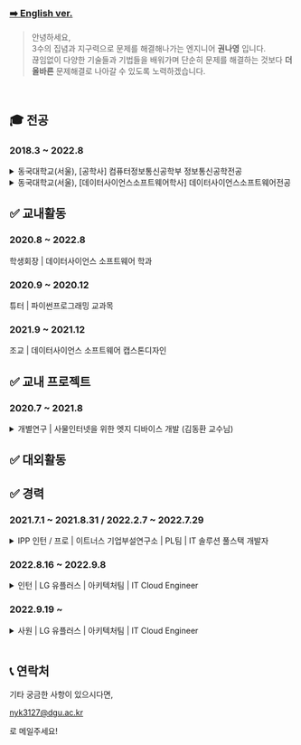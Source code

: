 ### [➡️ English ver.](English.md)

> 안녕하세요,
>     <br/>
> 3수의 집념과 지구력으로 문제를 해결해나가는 엔지니어 **권나영** 입니다.
>     <br />
> 끊임없이 다양한 기술들과 기법들을 배워가며 
> 단순히 문제를 해결하는 것보다 **더 올바른** 문제해결로 나아갈 수 있도록 노력하겠습니다.

<br/>

## 🎓 전공
<h3>2018.3 ~ 2022.8</h3> 
<details>
<summary>동국대학교(서울), [공학사] 컴퓨터정보통신공학부 정보통신공학전공</summary>
<div markdown="1">

| 기술 | 수업명 | 학점 | 강의 개요 | 비고 |
| -------- | -------- | -------- | -------- |-------- |
|| 데이터통신     | A+     | 컴퓨터 네트워크 개요, 물리 계층, 데이터 링크 계층, 근거리 통신망 등 네트워크의 기반이 되는 내용     ||
|| 임베디드시스템     | A+     |     ||
|| 창의적 공학 설계     | A+     | 아이디어 도출 기법, MBO 작성과 기능사양서 작성,      ||
|| 자료구조와 실습     | A0     | 리스트, 스택, 큐, 링크드리스트, 트리 및 그래프 학습 이후 C언어 구현  ||
|| 통신 이론 및 실험    | A0    |    ||
|| 소프트웨어 공학 및 설계    | B+    | MVC 아키텍쳐, 웹앱 구조, HTML, javascript, python, flask, TDD, 디자인패턴, UML    ||
|| 디지털 신호 처리     | B+     |     ||
|| 정보통신수학 및 실습    | B+    | IOT 데이터 분석, 신호 처리, 이미지 프로세싱, Wired와 Wireless 통신 이론, 필터 디자인, ML, Python/Tensorflow/Keras 모델 빌드, 주파수 변환, continuous와 discrete 신호 차이   ||
|| 컴퓨터 알고리즘 및 실습     | B+    |      ||
|| 컴퓨터구성     | B+    |      ||
|| 확률 및 랜덤 프로세스     | B+    |      ||
|| 신호와시스템     | B+    |      ||
|| 객체지향 언어와 실습     | B+    |      ||
|| 캡스톤디자인1     | B0    |      ||


</div>
</details>

<details>
<summary>동국대학교(서울), [데이터사이언스소프트웨어학사] 데이터사이언스소프트웨어전공 </summary>
<div markdown="1">
    
| 기술 | 수업명 | 학점 | 강의 개요 |비고|
| -------- | -------- | -------- | -------- |-------- |
|| 데이터사이언스캡스톤디자인     | A+    |      ||
|| 데이터 엔지니어링     | A+    |      ||
|| 파이썬 프로그래밍     | A+    |      ||
|| 오픈소스소프트웨어프로젝트     | A+    |      ||
|| 데이터사이언스개론     | A+    |      ||
|| 데이터베이스     | A0    |      ||
|| 머신러닝과데이터사이언스     | A0    |      ||
|| 데이터 분석 및 시각화     | A0    |      ||
|| 컴퓨터 시스템     | A0     | ||
|| 융합 프로그래밍1     | A0     |   ||


</div>
</details>

## ✅ 교내활동
<h3>2020.8 ~ 2022.8</h3>

학생회장 | 데이터사이언스 소프트웨어 학과 

<h3>2020.9 ~ 2020.12</h3>

튜터 | 파이썬프로그래밍 교과목

<h3>2021.9 ~ 2021.12</h3>

조교 | 데이터사이언스 소프트웨어 캡스톤디자인

## ✅ 교내 프로젝트

<h3>2020.7 ~ 2021.8</h3>

<details>
<summary> 개별연구 | 사물인터넷을 위한 엣지 디바이스 개발 (김동환 교수님) </summary>
<div markdown="1">

내용적기
    
</div>
</details>


## ✅ 대외활동

## ✅ 경력

<h3>2021.7.1 ~ 2021.8.31 / 2022.2.7 ~ 2022.7.29</h3> 

<details>
<summary> IPP 인턴 / 프로 | 이트너스 기업부설연구소 | PL팀 | IT 솔루션 풀스택 개발자 </summary>
<div markdown="1">

내용적기
    
</div>
</details>

<h3>2022.8.16 ~ 2022.9.8</h3> 

<details>
<summary> 인턴 | LG 유플러스 | 아키텍처팀 | IT Cloud Engineer </summary>
<div markdown="1">

내용적기
    
</div>
</details>

<h3>2022.9.19 ~ </h3> 

<details>
<summary> 사원 | LG 유플러스 | 아키텍처팀 | IT Cloud Engineer </summary>
<div markdown="1">

내용적기
    
</div>
</details>

<br/>

## 📞 연락처

기타 궁금한 사항이 있으시다면,

nyk3127@dgu.ac.kr

로 메일주세요!
